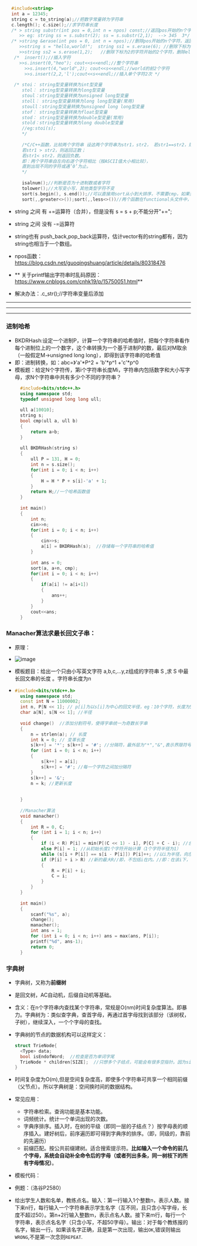 ```c++
  #include<string>
  int a = 12345;
  string c = to_string(a);//把数字常量转为字符串
  c.length(); c.size();//求字符串长度
  /* > string substr(int pos = 0,int n = npos) const;//返回pos开始的n个字符组成的字符串
     >> eg: string ss = s.substr(2); ss = s.substr(2,1);  --> 345  3*/ 
  /* >string &erase(int pos = 0, int n = npos);//删除pos开始的n个字符，返回修改后的字符串，源字符串也被修改
     >>string s = "hello,world!";  string ss1 = s.erase(6);	//删除下标为6的字符开始的所有字符-->hello;   
     >>string ss2 = s.erase(1,2);	//删除下标为2的字符开始的2个字符，删除el */
   /*  insert();//插入字符
     >>s.insert(0,"heo"); cout<<s<<endl;//整个字符串
	   >>s.insert(4,"world",2); cout<<s<<endl;//world的前2个字符
	   >>s.insert(2,2,'l');cout<<s<<endl;//插入单个字符2次 */
     
   /* stoi： string型变量转换为int型变量
      stol： string型变量转换为long型变量
      stoul：string型变量转换为unsigned long型变量
      stoll： string型变量转换为long long型变量(常用)
      stoull：string型变量转换为unsigned long long型变量
      stof： string型变量转换为float型变量
      stod： string型变量转换为double型变量(常用)
      stold：string型变量转换为long double型变量
      //eg:stoi(s);
      */
      
      /*C/C++函数，比较两个字符串 设这两个字符串为str1，str2， 若str1==str2，则返回零； 
      若str1 > str2，则返回正数；
      若str1< str2，则返回负数。
      即：两个字符串自左向右逐个字符相比（按ASCII值大小相比较），
      直到出现不同的字符或遇’0’为止。
      */
      
      isalnum();//判断是否为十进制数或者字符
      tolower();//大写变小写，其他类型字符不变
      sort(s.begin(), s.end());//可以直接用sort从小到大排序，不需要cmp，如果要从大到小排序：① ②先排序，然后reverse();
      sort(,,greater<>());sort(,,less<>())//两个函数在functional头文件中，greater从大到小排序，less从小到大排序。
```	
* string 之间 有 +=运算符（合并），但是没有 s = s + p;不能分开"+=";
* string 之间 没有 -=运算符
* string也有 push_back,pop_back运算符，估计vector有的string都有，因为string也相当于一个数组。
* npos函数：https://blog.csdn.net/guoqingshuang/article/details/80318476

* ** 关于printf输出字符串时乱码原因：https://www.cnblogs.com/cnhk19/p/15750051.html**
* 解决办法：.c_str();//字符串变量后添加





----------------------------------------------------------------------------------
----------------------------------------------------------------------------------
----------------------------------------------------------------------------------

### 进制哈希
* BKDRHash:设定一个进制P，计算一个字符串的哈希值时，把每个字符串看作每个进制位上的一个数字，这个串转换为一个基于进制P的数，最后对M取余（一般假定M->unsigned long long），即得到该字符串的哈希值
* 即：进制转换，如：abc=》'a'*P^2 + 'b'*p^1 +'c'*p^0
* 模板题：给定N个字符传，第i个字符串长度Mi，字符串内包括数字和大小写字母，求N个字符串中共有多少个不同的字符串？
  ```c++
    #include<bits/stdc++.h>
	using namespace std;
	typedef unsigned long long ull;
	
	ull a[10010];
	string s;
	bool cmp(ull a, ull b)
	{
	    return a>b;
	}
	
	ull BKDRHash(string s)
	{
	    ull P = 131, H = 0;
	    int n = s.size();
	    for(int i = 0; i < n; i++)
	    {
	        H = H * P + s[i]-'a' + 1;
	    }
	    return H;//一个哈希函数值
	}
	
	int main()
	{
	    int n; 
	    cin>>n;
	    for(int i = 0; i < n; i++)
	    {
	        cin>>s;
	        a[i] = BKDRHash(s);  //存储每一个字符串的哈希值
	    }
	    
	    int ans = 0;
	    sort(a, a+n, cmp);
	    for(int i = 0; i < n; i++)
	    {
	        if(a[i] != a[i+1])
	        {
	            ans++;
	        }
	    }
	    cout<<ans;
	}
  ```
### Manacher算法求最长回文子串：
* 原理：
* ![image](https://github.com/Vajackye/Vajackye_Codespace/assets/121871885/bc4a7b5e-6fc8-4f9a-9042-bac166d71dd7)

* 模板题目：给出一个只由小写英文字符 a,b,c,…y,z组成的字符串 S ,求 S 中最长回文串的长度 。字符串长度为n
* ```c++
  #include<bits/stdc++.h>
	using namespace std;
	const int N = 11000002;
	int n, P[N << 1]; // p[i]为以s[i]为中心的回文半径，eg：10个字符，长度为5
	char a[N], s[N << 1]; //半径
	
	void change()  //添加分割符号，使得字串统一为奇数长字串
	{
	    n = strlen(a); // 长度
	    int k = 0; // 变革长度
	    s[k++] = '*'; s[k++] = '#'; //分隔符，最外层为"*","&",表示界限符号，防越界
	    for (int i = 0; i < n; i++)
	    {
	        s[k++] = a[i];
	        s[k++] = '#'; //每一个字符之间加分隔符
	    }
	    s[k++] = '&';
	    n = k; //更新长度
	
	
	}
	
	//Manacher算法
	void manacher()
	{
	    int R = 0, C;
	    for (int i = 1; i < n; i++)
	    {
	        if (i < R) P[i] = min(P[(C << 1) - i], P[C] + C - i); //合并两种情况，1.i的P[i]不超出R,2.i的P[i]超出R
	        else P[i] = 1; //从初始长度1个字符开始计算（1个字符半径为1）
	        while (s[i + P[i]] == s[i - P[i]]) P[i]++; //以i为半径，向左右拓展P[i](半径)个长度，回文则r++
	        if (P[i] + i > R) //新的最大R//即，不包括i在内。//即：在该i下，不断向右拓展，因为i++是往右的，一直往右拓展，能够找到每一个i的最大边界
	        {
	            R = P[i] + i;
	            C = i;
	        }
	    }
	}
	
	int main()
	{
	    scanf("%s", a);
	    change();
	    manacher();
	    int ans = 1;
	    for (int i = 0; i < n; i++) ans = max(ans, P[i]);
	    printf("%d", ans-1);
	    return 0;
	}
  ```

### 字典树
* 字典树，又称为**前缀树**
* 是回文树，AC自动机，后缀自动机等基础。
* 含义：在n个字符串内查找某个字符串，常规是O(nm)时间复杂度算法。即暴力。字典树为：类似查字典，查首字母，再通过首字母找到该部分（该树杈，子树），继续深入，一个个字母的查找。
* 字典树的节点的数据机构可以这样定义：
  ```c++
  struct TrieNode{
  	<Type> data;
  	bool isEndofWord;  //检查是否为单词字尾
  	TrieNode * children[SIZE];  //只想多个子结点，可能会有很多空指针。因为size大小固定？
  }
  ```
* 时间复杂度为O(m),但是空间复杂度高，即使多个字符串可共享一个相同前缀（父节点）。所以字典树是：空间换时间的数据结构。
* 常见应用：
  * 字符串检索。查询功能是基本功能。
  * 词频统计。统计一个单词出现的次数。
  * 字典序排序。插入时，在树的平级（即同一层的子结点？）按字母表的顺序插入。建好树后，前序遍历即可得到字典序的排序。（即，同级的，靠前的先遍历）
  * 前缀匹配。按公共前缀建树。适合搜索提示符。**比如输入一个命令的前几个字母，系统会自动补全命令后的字母（或者列出多条，同一树枝下的所有字母情况）**。
 
* 模板代码：
* 例题：（洛谷P2580）
* 给出学生人数和名单，教练点名。输入：第一行输入1个整数n，表示人数。接下来n行，每行输入一个字符串表示学生名字（互不同，且只含小写字母，长度不超过50）。第n+2行输入整数m，表示点名人数。接下来m行，每行一个字符串，表示点名名字（只含小写，不超50字母）。输出：对于每个教练报的名字，输出一行。如果该名字正确，且是第一次出现，输出`OK`,错误则输出`WRONG`,不是第一次念则`REPEAT`.
